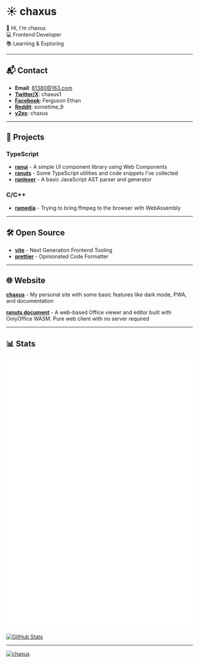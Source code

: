 # ☀️ chaxus

👋 Hi, I'm chaxus  
💻 Frontend Developer  
📚 Learning & Exploring

---

## 📬 Contact

- **Email**: 81380@163.com
- **[Twitter/X](https://x.com/chaxus1)**: chaxus1
- **[Facebook](https://www.facebook.com/profile.php?id=61563949343290)**: Ferguson Ethan
- **[Reddit](https://www.reddit.com/user/sometime_9/)**: sometime_9
- **[v2ex](https://www.v2ex.com/member/chaxus)**: chaxus

---

## 🚀 Projects

### TypeScript
- **[ranui](https://github.com/chaxus/ran)** - A simple UI component library using Web Components
- **[ranuts](https://github.com/chaxus/ran)** - Some TypeScript utilities and code snippets I've collected
- **[ranlexer](https://github.com/chaxus/ranlexer)** - A basic JavaScript AST parser and generator

### C/C++
- **[ramedia](https://github.com/chaxus/ramedia)** - Trying to bring ffmpeg to the browser with WebAssembly

---

## 🛠️ Open Source

- **[vite](https://github.com/vitejs/vite)** - Next Generation Frontend Tooling
- **[prettier](https://github.com/prettier/prettier)** - Opinionated Code Formatter

---

## 🌐 Website

**[chaxus](https://chaxus.github.io/ran/)** - My personal site with some basic features like dark mode, PWA, and documentation

**[ranuts document](https://ranuts.github.io/document/)** - A web-based Office viewer and editor built with OnlyOffice WASM. Pure web client with no server required

---

## 📊 Stats

![GitHub Metrics](github-metrics.svg)

[![GitHub Stats](https://github-readme-stats-one-bice.vercel.app/api?username=chaxus&show_icons=true&role=OWNER,ORGANIZATION_MEMBER,COLLABORATOR)](https://github.com/anuraghazra/github-readme-stats)

---

<div class="chaxus_hidden">
  <a href="https://github.com/chaxus">
    <img src="https://count.getloli.com/get/@chaxus?theme=rule34" style="width:0px;height:0px;" alt="chaxus"/>  
  </a>
</div>
